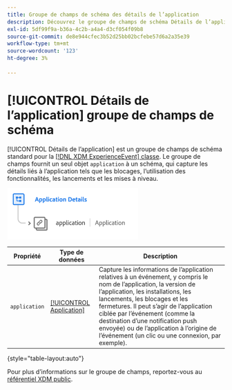 ```yaml
---
title: Groupe de champs de schéma des détails de l’application
description: Découvrez le groupe de champs de schéma Détails de l’application .
exl-id: 5df99f9a-b36a-4c2b-a4a4-d3cf054f09b8
source-git-commit: de8e944cfec3b52d25bb02bcfebe57d6a2a35e39
workflow-type: tm+mt
source-wordcount: '123'
ht-degree: 3%

---
```


# [!UICONTROL Détails de l’application] groupe de champs de schéma

[!UICONTROL Détails de l’application] est un groupe de champs de schéma standard pour la [[!DNL XDM ExperienceEvent] classe](../../classes/experienceevent.md). Le groupe de champs fournit un seul objet `application` à un schéma, qui capture les détails liés à l’application tels que les blocages, l’utilisation des fonctionnalités, les lancements et les mises à niveau.

![](../../images/field-groups/application-details.png)

| Propriété | Type de données | Description |
| --- | --- | --- |
| `application` | [[!UICONTROL Application]](../../data-types/financial-account.md) | Capture les informations de l’application relatives à un événement, y compris le nom de l’application, la version de l’application, les installations, les lancements, les blocages et les fermetures. Il peut s’agir de l’application ciblée par l’événement (comme la destination d’une notification push envoyée) ou de l’application à l’origine de l’événement (un clic ou une connexion, par exemple). |

{style="table-layout:auto"}

Pour plus d’informations sur le groupe de champs, reportez-vous au [référentiel XDM public](https://github.com/adobe/xdm/blob/master/docs/reference/fieldgroups/experience-event/experienceevent-application.schema.json).
